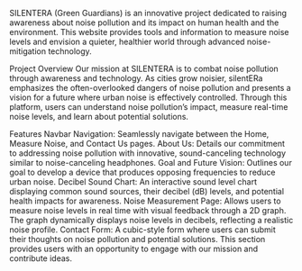SILENTERA (Green Guardians) is an innovative project dedicated to raising awareness about noise pollution and its impact on human health and the environment.
This website provides tools and information to measure noise levels and envision a quieter, healthier world through advanced noise-mitigation technology.

Project Overview
Our mission at SILENTERA is to combat noise pollution through awareness and technology. As cities grow noisier, silentERa emphasizes the often-overlooked dangers of noise pollution and presents a vision for a future where urban noise is effectively controlled.
Through this platform, users can understand noise pollution’s impact, measure real-time noise levels, and learn about potential solutions.

Features
Navbar Navigation: Seamlessly navigate between the Home, Measure Noise, and Contact Us pages.
About Us: Details our commitment to addressing noise pollution with innovative, sound-canceling technology similar to noise-canceling headphones.
Goal and Future Vision: Outlines our goal to develop a device that produces opposing frequencies to reduce urban noise.
Decibel Sound Chart: An interactive sound level chart displaying common sound sources, their decibel (dB) levels, and potential health impacts for awareness.
Noise Measurement Page: Allows users to measure noise levels in real time with visual feedback through a 2D graph. The graph dynamically displays noise levels in decibels, reflecting a realistic noise profile.
Contact Form: A cubic-style form where users can submit their thoughts on noise pollution and potential solutions. This section provides users with an opportunity to engage with our mission and contribute ideas.

